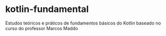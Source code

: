 # kotlin-fundamental

Estudos teóricos e práticos de fundamentos básicos do Kotlin baseado no curso do professor Marcos Maddo
